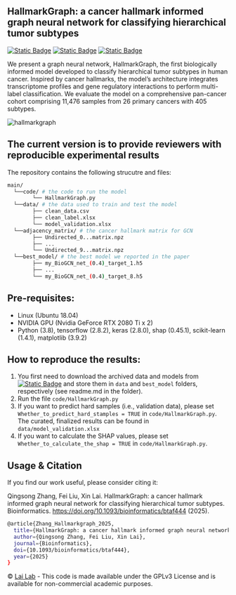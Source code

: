 ## HallmarkGraph: a cancer hallmark informed graph neural network for classifying hierarchical tumor subtypes
[![Static Badge](https://img.shields.io/badge/JOURNAL-bioinformatics-blue)](https://doi.org/10.1093/bioinformatics/btaf44)
[![Static Badge](https://img.shields.io/badge/PDF-researchgate-green)](https://www.researchgate.net/publication/394474215_HallmarkGraph_a_cancer_hallmark_informed_graph_neural_network_for_classifying_hierarchical_tumor_subtypes)
[![Static Badge](https://img.shields.io/badge/ZENODO-10.5281/zenodo.15790123-red)](https://zenodo.org/records/15790123)

We present a graph neural network, HallmarkGraph, the first biologically informed model developed to classify hierarchical tumor subtypes in human cancer. Inspired by cancer hallmarks, the model’s architecture integrates transcriptome profiles and gene regulatory interactions to perform multi-label classification. We evaluate the model on a comprehensive pan-cancer cohort comprising 11,476 samples from 26 primary cancers with 405 subtypes. 

![hallmarkgraph](https://github.com/user-attachments/assets/7f0689d0-99b0-4486-9caf-552ed20bbb20)

## The current version is to provide reviewers with reproducible experimental results
The repository contains the following strucutre and files:
```bash
main/
  └──code/ # the code to run the model
        └── HallmarkGraph.py
  └──data/ # the data used to train and test the model
        ├── clean_data.csv
        ├── clean_label.xlsx
        └── model_validation.xlsx
  └──adjacency_matrix/ # the cancer hallmark matrix for GCN
        ├── Undirected_0...matrix.npz
        ├── ...
        └── Undirected_9...matrix.npz
  └──best_model/ # the best model we reported in the paper
        ├── my_BioGCN_net_(0.4)_target_1.h5
        ├── ...
        └── my_BioGCN_net_(0.4)_target_8.h5
```

## Pre-requisites: 
* Linux (Ubuntu 18.04) 
* NVIDIA GPU (Nvidia GeForce RTX 2080 Ti x 2)
* Python (3.8), tensorflow (2.8.2), keras (2.8.0), shap (0.45.1), scikit-learn (1.4.1), matplotlib (3.9.2)    

## How to reproduce the results:
1. You first need to download the archived data and models from [![Static Badge](https://img.shields.io/badge/ZENODO-grey)](https://zenodo.org/records/15790123) and store them in `data` and `best_model` folders, respectively (see readme.md in the folder).
2. Run the file `code/HallmarkGraph.py`
3. If you want to predict hard samples (i.e., validation data), please set `Whether_to_predict_hard_stamples = TRUE` in `code/HallmarkGraph.py`. The curated, finalized results can be found in `data/model_validation.xlsx`
4. If you want to calculate the SHAP values, please set `Whether_to_calculate_the_shap = TRUE` in `code/HallmarkGraph.py`.

## Usage & Citation 
If you find our work useful, please consider citing it:

Qingsong Zhang, Fei Liu, Xin Lai. HallmarkGraph: a cancer hallmark informed graph neural network for classifying hierarchical tumor subtypes. 
Bioinformatics. https://doi.org/10.1093/bioinformatics/btaf444 (2025).

```bash
@article{Zhang_Hallmarkgraph_2025,
  title={HallmarkGraph: a cancer hallmark informed graph neural network for classifying hierarchical tumor subtypes},
  author={Qingsong Zhang, Fei Liu, Xin Lai},
  journal={Bioinformatics},
  doi={10.1093/bioinformatics/btaf444},
  year={2025}
}
```


© [Lai Lab](https://sites.google.com/view/lai-lab) - This code is made available under the GPLv3 License and is available for non-commercial academic purposes.
```
